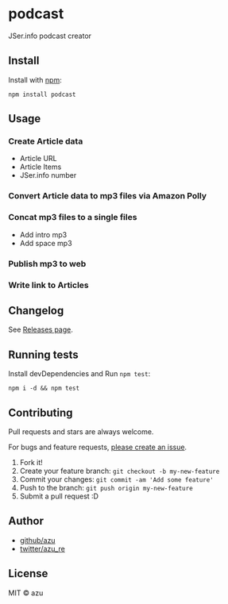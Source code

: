 # podcast

JSer.info podcast creator

## Install

Install with [npm](https://www.npmjs.com/):

    npm install podcast

## Usage

### Create Article data

- Article URL
- Article Items
- JSer.info number

### Convert Article data to mp3 files via Amazon Polly

### Concat mp3 files to a single files

- Add intro mp3
- Add space mp3

### Publish mp3 to web

### Write link to Articles

## Changelog

See [Releases page](https://github.com/jser/podcast/releases).

## Running tests

Install devDependencies and Run `npm test`:

    npm i -d && npm test

## Contributing

Pull requests and stars are always welcome.

For bugs and feature requests, [please create an issue](https://github.com/jser/podcast/issues).

1. Fork it!
2. Create your feature branch: `git checkout -b my-new-feature`
3. Commit your changes: `git commit -am 'Add some feature'`
4. Push to the branch: `git push origin my-new-feature`
5. Submit a pull request :D

## Author

- [github/azu](https://github.com/azu)
- [twitter/azu_re](https://twitter.com/azu_re)

## License

MIT © azu
